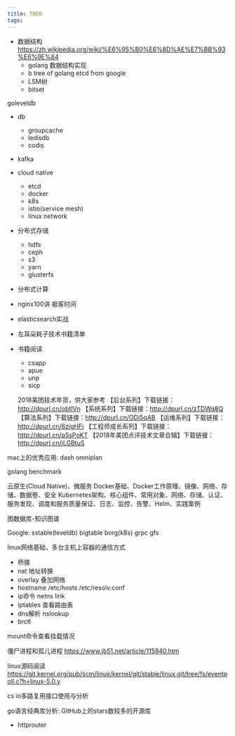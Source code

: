 ```yaml
---
title: TODO
tags:
---
```


- 数据结构  https://zh.wikipedia.org/wiki/%E6%95%B0%E6%8D%AE%E7%BB%93%E6%9E%84
  - golang 数据结构实现
  - b tree of golang etcd from google
  - LSM树
  - bitset

goleveldb

- db
  - groupcache
  - ledisdb
  - codis

- kafka

- cloud native
  - etcd
  - docker
  - k8s
  - istio(service mesh)
  - linux network

- 分布式存储
  - hdfs
  - ceph
  - s3
  - yarn
  - glusterfs

- 分布式计算

- nginx100讲 极客时间

- elasticsearch实战

- 左耳朵耗子技术书籍清单

- 书籍阅读
  - csapp
  - apue
  - unp
  - sicp

  2018美团技术年货，供大家参考
【后台系列】下载链接：http://dpurl.cn/obtIVn
【系统系列】下载链接：http://dpurl.cn/zTDWq8Q
【算法系列】下载链接：http://dpurl.cn/ODj5qAB
【运维系列】下载链接：http://dpurl.cn/6zjgHFj
【工程师成长系列】下载链接：http://dpurl.cn/p5sPoKT
【2018年美团点评技术文章合辑】下载链接：http://dpurl.cn/iLGBtuS

mac上的优秀应用:
dash
omniplan

golang benchmark

云原生(Cloud Native)、微服务
Docker基础、Docker工作原理、镜像、网络、存储、数据卷、安全
Kubernetes架构、核心组件、常用对象、网络、存储、认证、服务发现、调度和服务质量保证、日志、监控、告警、Helm、实践案例

图数据库-知识图谱

Google: sstable(leveldb) bigtable borg(k8s) grpc gfs

linux网络基础，多台主机上容器的通信方式
  - 桥接
  - nat 地址转换
  - overlay 叠加网络
- hostname /etc/hosts /etc/resolv.conf
- ip命令 netns link
- iptables 查看路由表
- dns解析 nslookup
- brctl

mount命令查看挂载情况

僵尸进程和孤儿进程 https://www.jb51.net/article/115940.htm

linux源码阅读 https://git.kernel.org/pub/scm/linux/kernel/git/stable/linux.git/tree/fs/eventpoll.c?h=linux-5.0.y

cs io多路复用接口使用与分析

go语言经典库分析: GitHub上的stars数较多的开源库
- httprouter